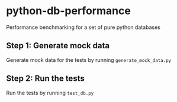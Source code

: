 # python-db-performance
Performance benchmarking for a set of pure python databases

## Step 1: Generate mock data

Generate mock data for the tests by running `generate_mock_data.py`

## Step 2: Run the tests

Run the tests by running `test_db.py`


